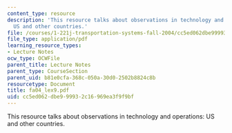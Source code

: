 ```yaml
---
content_type: resource
description: 'This resource talks about observations in technology and operations:
  US and other countries.'
file: /courses/1-221j-transportation-systems-fall-2004/cc5ed062dbe999932c16969ea3f9f9bf_fa04_lex9.pdf
file_type: application/pdf
learning_resource_types:
- Lecture Notes
ocw_type: OCWFile
parent_title: Lecture Notes
parent_type: CourseSection
parent_uid: b81e0cfa-368c-050a-30d0-2502b8824c8b
resourcetype: Document
title: fa04_lex9.pdf
uid: cc5ed062-dbe9-9993-2c16-969ea3f9f9bf
---
```

This resource talks about observations in technology and operations: US and other countries.

